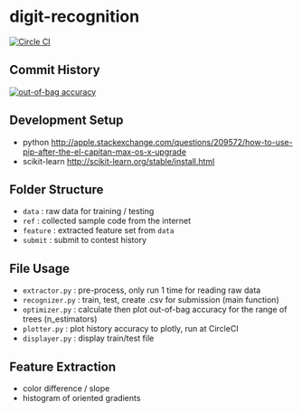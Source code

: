 # digit-recognition
[![Circle CI](https://circleci.com/gh/jbytw/digit-recognition.svg?style=shield)](https://circleci.com/gh/jbytw/digit-recognition)

## Commit History
[![out-of-bag accuracy](https://plot.ly/~jbytw/16/random-forest.png)](https://plot.ly/~jbytw/16/random-forest)

## Development Setup
* python http://apple.stackexchange.com/questions/209572/how-to-use-pip-after-the-el-capitan-max-os-x-upgrade
* scikit-learn http://scikit-learn.org/stable/install.html

## Folder Structure
* `data`    : raw data for training / testing
* `ref`     : collected sample code from the internet
* `feature` : extracted feature set from `data`
* `submit`  : submit to contest history

## File Usage
* `extractor.py`  : pre-process, only run 1 time for reading raw data
* `recognizer.py` : train, test, create .csv for submission (main function)
* `optimizer.py`  : calculate then plot out-of-bag accuracy for the range of trees (n_estimators)
* `plotter.py`    : plot history accuracy to plotly, run at CircleCI
* `displayer.py`  : display train/test file

## Feature Extraction
* color difference / slope
* histogram of oriented gradients
